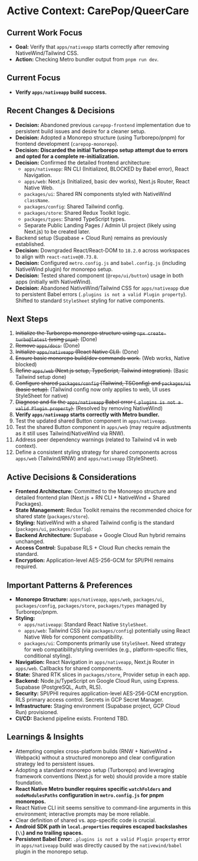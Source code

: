 # Active Context: CarePop/QueerCare

## Current Work Focus

*   **Goal:** Verify that `apps/nativeapp` starts correctly after removing NativeWind/Tailwind CSS.
*   **Action:** Checking Metro bundler output from `pnpm run dev`.

## Current Focus

*   **Verify `apps/nativeapp` build success.**

## Recent Changes & Decisions

*   **Decision:** Abandoned previous `carepop-frontend` implementation due to persistent build issues and desire for a cleaner setup.
*   **Decision:** Adopted a Monorepo structure (using Turborepo/pnpm) for frontend development (`carepop-monorepo`).
*   **Decision:** **Discarded the initial Turborepo setup attempt due to errors and opted for a complete re-initialization.**
*   **Decision:** Confirmed the detailed frontend architecture:
    *   `apps/nativeapp`: RN CLI (Initialized, BLOCKED by Babel error), React Navigation.
    *   `apps/web`: Next.js (Initialized, basic dev works), Next.js Router, React Native Web.
    *   `packages/ui`: Shared RN components styled with NativeWind `className`.
    *   `packages/config`: Shared Tailwind config.
    *   `packages/store`: Shared Redux Toolkit logic.
    *   `packages/types`: Shared TypeScript types.
    *   Separate Public Landing Pages / Admin UI project (likely using Next.js) to be created later.
*   Backend setup (Supabase + Cloud Run) remains as previously established.
*   **Decision:** Downgraded React/React-DOM to `18.2.0` across workspaces to align with `react-native@0.73.8`.
*   **Decision:** Configured `metro.config.js` and `babel.config.js` (including NativeWind plugin) for monorepo setup.
*   **Decision:** Tested shared component (`@repo/ui/button`) usage in both apps (initially with NativeWind).
*   **Decision:** Abandoned NativeWind/Tailwind CSS for `apps/nativeapp` due to persistent Babel errors (`.plugins is not a valid Plugin property`). Shifted to standard `StyleSheet` styling for native components.

## Next Steps

1.  ~~Initialize the Turborepo monorepo structure using `npx create-turbo@latest` (using `pnpm`).~~ (Done)
2.  ~~Remove `apps/docs`.~~ (Done)
3.  ~~Initialize `apps/nativeapp` (React Native CLI).~~ (Done)
4.  ~~Ensure basic monorepo build/dev commands work.~~ (Web works, Native blocked)
5.  ~~Refine `apps/web` (Next.js setup, TypeScript, Tailwind integration).~~ (Basic Tailwind setup done)
6.  ~~Configure shared `packages/config` (Tailwind, TSConfig) and `packages/ui` (basic setup).~~ (Tailwind config now only applies to web, UI uses StyleSheet for native)
7.  ~~Diagnose and fix the `apps/nativeapp` Babel error (`.plugins is not a valid Plugin property`).~~ (Resolved by removing NativeWind)
8.  **Verify `apps/nativeapp` starts correctly with Metro bundler.**
9.  Test the updated shared Button component in `apps/nativeapp`.
10. Test the shared Button component in `apps/web` (may require adjustments as it still uses Tailwind/NativeWind via RNW).
11. Address peer dependency warnings (related to Tailwind v4 in web context).
12. Define a consistent styling strategy for shared components across `apps/web` (Tailwind/RNW) and `apps/nativeapp` (StyleSheet).

## Active Decisions & Considerations

*   **Frontend Architecture:** Committed to the Monorepo structure and detailed frontend plan (Next.js + RN CLI + NativeWind + Shared Packages).
*   **State Management:** Redux Toolkit remains the recommended choice for shared state (`packages/store`).
*   **Styling:** NativeWind with a shared Tailwind config is the standard (`packages/ui`, `packages/config`).
*   **Backend Architecture:** Supabase + Google Cloud Run hybrid remains unchanged.
*   **Access Control:** Supabase RLS + Cloud Run checks remain the standard.
*   **Encryption:** Application-level AES-256-GCM for SPI/PHI remains required.

## Important Patterns & Preferences

*   **Monorepo Structure:** `apps/nativeapp`, `apps/web`, `packages/ui`, `packages/config`, `packages/store`, `packages/types` managed by Turborepo/pnpm.
*   **Styling:** 
    *   `apps/nativeapp`: Standard React Native `StyleSheet`.
    *   `apps/web`: Tailwind CSS (via `packages/config`) potentially using React Native Web for component compatibility.
    *   `packages/ui`: Components primarily use `StyleSheet`. Need strategy for web compatibility/styling overrides (e.g., platform-specific files, conditional styling).
*   **Navigation:** React Navigation in `apps/nativeapp`, Next.js Router in `apps/web`. Callbacks for shared components.
*   **State:** Shared RTK slices in `packages/store`, Provider setup in each app.
*   **Backend:** Node.js/TypeScript on Google Cloud Run, using Express. Supabase (PostgreSQL, Auth, RLS).
*   **Security:** SPI/PHI requires application-level AES-256-GCM encryption. RLS primary access control. Secrets in GCP Secret Manager.
*   **Infrastructure:** Staging environment (Supabase project, GCP Cloud Run) provisioned.
*   **CI/CD:** Backend pipeline exists. Frontend TBD.

## Learnings & Insights

*   Attempting complex cross-platform builds (RNW + NativeWind + Webpack) without a structured monorepo and clear configuration strategy led to persistent issues.
*   Adopting a standard monorepo setup (Turborepo) and leveraging framework conventions (Next.js for web) should provide a more stable foundation.
*   **React Native Metro bundler requires specific `watchFolders` and `nodeModulesPaths` configuration in `metro.config.js` for pnpm monorepos.**
*   React Native CLI init seems sensitive to command-line arguments in this environment; interactive prompts may be more reliable.
*   Clear definition of shared vs. app-specific code is crucial.
*   **Android SDK path in `local.properties` requires escaped backslashes (`\\`) and no trailing spaces.**
*   **Persistent Babel Error:** `.plugins is not a valid Plugin property` error in `apps/nativeapp` build was directly caused by the `nativewind/babel` plugin in the monorepo setup.